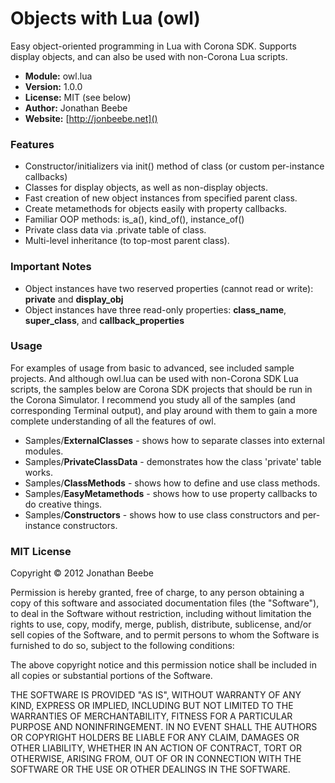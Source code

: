 Objects with Lua (owl)
======================

Easy object-oriented programming in Lua with Corona SDK. Supports display objects, and can also be used with non-Corona Lua scripts.

* **Module:** owl.lua
* **Version:** 1.0.0
* **License:** MIT (see below)
* **Author:** Jonathan Beebe
* **Website:** [http://jonbeebe.net]()


### Features

* Constructor/initializers via init() method of class (or custom per-instance callbacks)
* Classes for display objects, as well as non-display objects.
* Fast creation of new object instances from specified parent class.
* Create metamethods for objects easily with property callbacks.
* Familiar OOP methods: is_a(), kind_of(), instance_of()
* Private class data via .private table of class.
* Multi-level inheritance (to top-most parent class).


### Important Notes

* Object instances have two reserved properties (cannot read or write): **private** and **display_obj**
* Object instances have three read-only properties: **class_name**, **super_class**, and **callback_properties**


### Usage

For examples of usage from basic to advanced, see included sample projects. And although owl.lua can be used with non-Corona SDK Lua scripts, the samples below are Corona SDK projects that should be run in the Corona Simulator. I recommend you study all of the samples (and corresponding Terminal output), and play around with them to gain a more complete understanding of all the features of owl.

* Samples/**ExternalClasses** - shows how to separate classes into external modules.
* Samples/**PrivateClassData** - demonstrates how the class 'private' table works.
* Samples/**ClassMethods** - shows how to define and use class methods.
* Samples/**EasyMetamethods** - shows how to use property callbacks to do creative things.
* Samples/**Constructors** - shows how to use class constructors and per-instance constructors.


### MIT License

Copyright &copy; 2012 Jonathan Beebe

Permission is hereby granted, free of charge, to any person obtaining a copy of this software and associated documentation files (the "Software"), to deal in the Software without restriction, including without limitation the rights to use, copy, modify, merge, publish, distribute, sublicense, and/or sell copies of the Software, and to permit persons to whom the Software is furnished to do so, subject to the following conditions:

The above copyright notice and this permission notice shall be included in all copies or substantial portions of the Software.

THE SOFTWARE IS PROVIDED "AS IS", WITHOUT WARRANTY OF ANY KIND, EXPRESS OR IMPLIED, INCLUDING BUT NOT LIMITED TO THE WARRANTIES OF MERCHANTABILITY, FITNESS FOR A PARTICULAR PURPOSE AND NONINFRINGEMENT. IN NO EVENT SHALL THE AUTHORS OR COPYRIGHT HOLDERS BE LIABLE FOR ANY CLAIM, DAMAGES OR OTHER LIABILITY, WHETHER IN AN ACTION OF CONTRACT, TORT OR OTHERWISE, ARISING FROM, OUT OF OR IN CONNECTION WITH THE SOFTWARE OR THE USE OR OTHER DEALINGS IN THE SOFTWARE.
